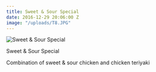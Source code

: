 ```yaml
---
title: Sweet & Sour Special
date: 2016-12-29 20:06:00 Z
image: "/uploads/T8.JPG"
---
```


![Sweet & Sour Special](/uploads/T8.JPG)

Sweet & Sour Special

Combination of sweet & sour chicken and chicken teriyaki

